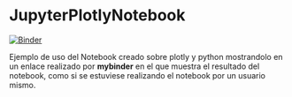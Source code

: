 # JupyterPlotlyNotebook
[![Binder](http://mybinder.org/badge.svg)](http://mybinder.org/repo/alu0100505078/jupyterplotlynotebook)

Ejemplo de uso del Notebook creado sobre plotly y python mostrandolo en un enlace realizado por **mybinder** en el que 
muestra el resultado del notebook, como si se estuviese realizando el notebook por un usuario mismo.

